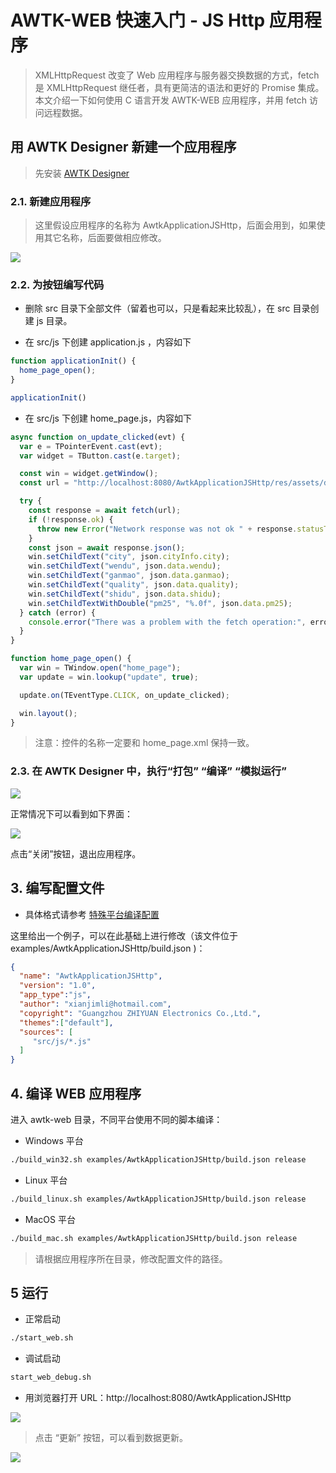 # AWTK-WEB 快速入门 - JS Http 应用程序

> XMLHttpRequest 改变了 Web 应用程序与服务器交换数据的方式，fetch 是 XMLHttpRequest 继任者，具有更简洁的语法和更好的 Promise 集成。本文介绍一下如何使用 C 语言开发 AWTK-WEB 应用程序，并用 fetch 访问远程数据。

## 用 AWTK Designer 新建一个应用程序

> 先安装 [AWTK Designer](https://awtk.zlg.cn/web/index.html)

### 2.1. 新建应用程序

> 这里假设应用程序的名称为 AwtkApplicationJSHttp，后面会用到，如果使用其它名称，后面要做相应修改。

![](images/app_http.png)

### 2.2. 为按钮编写代码

* 删除 src 目录下全部文件（留着也可以，只是看起来比较乱），在 src 目录创建 js 目录。

* 在 src/js 下创建 application.js ，内容如下

```js
function applicationInit() {
  home_page_open();
}

applicationInit()
```

* 在 src/js 下创建  home_page.js，内容如下

```js
async function on_update_clicked(evt) {
  var e = TPointerEvent.cast(evt);
  var widget = TButton.cast(e.target); 

  const win = widget.getWindow();
  const url = "http://localhost:8080/AwtkApplicationJSHttp/res/assets/default/raw/data/weather.json";

  try {
    const response = await fetch(url);
    if (!response.ok) {
      throw new Error("Network response was not ok " + response.statusText);
    }
    const json = await response.json();
    win.setChildText("city", json.cityInfo.city);
    win.setChildText("wendu", json.data.wendu);
    win.setChildText("ganmao", json.data.ganmao);
    win.setChildText("quality", json.data.quality);
    win.setChildText("shidu", json.data.shidu);
    win.setChildTextWithDouble("pm25", "%.0f", json.data.pm25);
  } catch (error) {
    console.error("There was a problem with the fetch operation:", error);
  }
}

function home_page_open() {
  var win = TWindow.open("home_page");
  var update = win.lookup("update", true);

  update.on(TEventType.CLICK, on_update_clicked);

  win.layout();
}
```

> 注意：控件的名称一定要和 home_page.xml 保持一致。

### 2.3. 在 AWTK Designer 中，执行“打包” “编译” “模拟运行”

![](images/app_c2.png)

正常情况下可以看到如下界面：

![](images/app_http_ui.png)

点击“关闭”按钮，退出应用程序。

## 3. 编写配置文件

* 具体格式请参考 [特殊平台编译配置](https://github.com/zlgopen/awtk/blob/master/docs/build_config.md)

这里给出一个例子，可以在此基础上进行修改（该文件位于 examples/AwtkApplicationJSHttp/build.json )：

```json
{
  "name": "AwtkApplicationJSHttp",
  "version": "1.0",
  "app_type":"js",
  "author": "xianjimli@hotmail.com",
  "copyright": "Guangzhou ZHIYUAN Electronics Co.,Ltd.",
  "themes":["default"],
  "sources": [
     "src/js/*.js"
  ]
}
```

## 4. 编译 WEB 应用程序

进入 awtk-web 目录，不同平台使用不同的脚本编译：

* Windows 平台

```sh
./build_win32.sh examples/AwtkApplicationJSHttp/build.json release
```

* Linux 平台

```sh
./build_linux.sh examples/AwtkApplicationJSHttp/build.json release
```

* MacOS 平台

```sh
./build_mac.sh examples/AwtkApplicationJSHttp/build.json release
```

> 请根据应用程序所在目录，修改配置文件的路径。

## 5 运行

* 正常启动

```sh
./start_web.sh
```

* 调试启动

```sh
start_web_debug.sh
```

* 用浏览器打开 URL：http://localhost:8080/AwtkApplicationJSHttp

![](images/app_http_ui1.png)

> 点击 “更新” 按钮，可以看到数据更新。

![](images/app_http_ui2.png)

